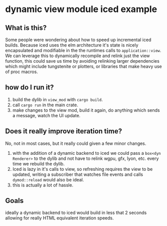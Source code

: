 # dynamic view module iced example

## What is this?
Some people were wondering about how to speed up incremental iced builds. Because iced uses the elm architecture
it's state is nicely encapsulated and modifiable in the the runtimes calls to `application::view`. We can leverage this
to dynamically recompile and relink just the view function, this could save us time by avoiding relinking larger dependencies
which might include tungstenite or plotters, or libraries that make heavy use of proc macros.

## how do I run it?
1. build the dylib in `view_mod` with `cargo build`.
2. call `cargo run` in the main crate.
3. make changes to the view mod, build it again, do anything which sends a message, watch the UI update.

## Does it really improve iteration time?
No, not in most cases, but it really could given a few minor changes.
1. with the addition of a dynamic backend to iced we could pass a `box<dyn Renderer>` to the dylib and not have to
relink wgpu, gfx, lyon, etc. every time we rebuild the dylib.
2. Iced is lazy in it's calls to view, so refreshing requires the view to be updated, writing a subscriber that watches file events
and calls `dymod::reload` would also be ideal.
3. this is actually a lot of hassle.

## Goals
ideally a dynamic backend to iced would build in less that 2 seconds allowing for really HTML equivalent iteration speeds.
